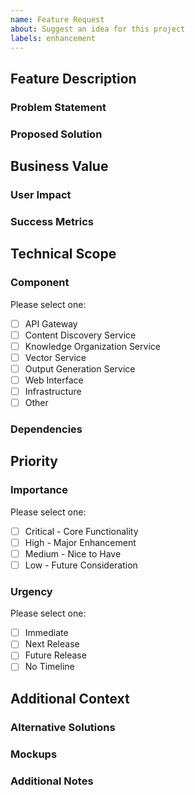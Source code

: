 ```yaml
---
name: Feature Request
about: Suggest an idea for this project
labels: enhancement
---
```


## Feature Description

### Problem Statement
<!-- A clear and concise description of what the problem is -->

### Proposed Solution
<!-- A clear and concise description of what you want to happen -->

## Business Value

### User Impact
<!-- Who will benefit from this feature and how -->

### Success Metrics
<!-- How can we measure the success of this feature -->

## Technical Scope

### Component
<!-- Select the primary component this feature affects -->
Please select one:
- [ ] API Gateway
- [ ] Content Discovery Service
- [ ] Knowledge Organization Service
- [ ] Vector Service
- [ ] Output Generation Service
- [ ] Web Interface
- [ ] Infrastructure
- [ ] Other

### Dependencies
<!-- Any dependencies or prerequisites for this feature -->
<!-- Leave blank if none -->

## Priority

### Importance
Please select one:
- [ ] Critical - Core Functionality
- [ ] High - Major Enhancement
- [ ] Medium - Nice to Have
- [ ] Low - Future Consideration

### Urgency
Please select one:
- [ ] Immediate
- [ ] Next Release
- [ ] Future Release
- [ ] No Timeline

## Additional Context

### Alternative Solutions
<!-- Any alternative solutions or features you've considered -->
<!-- Leave blank if none -->

### Mockups
<!-- Drag and drop any mockups, wireframes, or examples here -->
<!-- Leave blank if none -->

### Additional Notes
<!-- Any additional context about the feature request -->
<!-- Leave blank if none -->